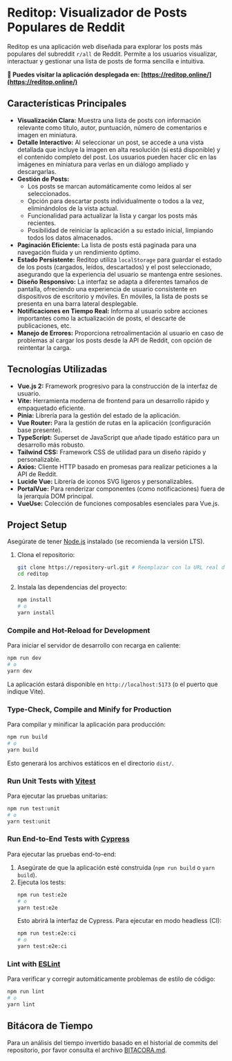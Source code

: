 # Reditop: Visualizador de Posts Populares de Reddit

Reditop es una aplicación web diseñada para explorar los posts más populares del subreddit `r/all` de Reddit. Permite a los usuarios visualizar, interactuar y gestionar una lista de posts de forma sencilla e intuitiva.

**🚀 Puedes visitar la aplicación desplegada en: [https://reditop.online/](https://reditop.online/)**

## Características Principales

*   **Visualización Clara:** Muestra una lista de posts con información relevante como título, autor, puntuación, número de comentarios e imagen en miniatura.
*   **Detalle Interactivo:** Al seleccionar un post, se accede a una vista detallada que incluye la imagen en alta resolución (si está disponible) y el contenido completo del post. Los usuarios pueden hacer clic en las imágenes en miniatura para verlas en un diálogo ampliado y descargarlas.
*   **Gestión de Posts:**
    *   Los posts se marcan automáticamente como leídos al ser seleccionados.
    *   Opción para descartar posts individualmente o todos a la vez, eliminándolos de la vista actual.
    *   Funcionalidad para actualizar la lista y cargar los posts más recientes.
    *   Posibilidad de reiniciar la aplicación a su estado inicial, limpiando todos los datos almacenados.
*   **Paginación Eficiente:** La lista de posts está paginada para una navegación fluida y un rendimiento óptimo.
*   **Estado Persistente:** Reditop utiliza `localStorage` para guardar el estado de los posts (cargados, leídos, descartados) y el post seleccionado, asegurando que la experiencia del usuario se mantenga entre sesiones.
*   **Diseño Responsivo:** La interfaz se adapta a diferentes tamaños de pantalla, ofreciendo una experiencia de usuario consistente en dispositivos de escritorio y móviles. En móviles, la lista de posts se presenta en una barra lateral desplegable.
*   **Notificaciones en Tiempo Real:** Informa al usuario sobre acciones importantes como la actualización de posts, el descarte de publicaciones, etc.
*   **Manejo de Errores:** Proporciona retroalimentación al usuario en caso de problemas al cargar los posts desde la API de Reddit, con opción de reintentar la carga.

## Tecnologías Utilizadas

*   **Vue.js 2:** Framework progresivo para la construcción de la interfaz de usuario.
*   **Vite:** Herramienta moderna de frontend para un desarrollo rápido y empaquetado eficiente.
*   **Pinia:** Librería para la gestión del estado de la aplicación.
*   **Vue Router:** Para la gestión de rutas en la aplicación (configuración base presente).
*   **TypeScript:** Superset de JavaScript que añade tipado estático para un desarrollo más robusto.
*   **Tailwind CSS:** Framework CSS de utilidad para un diseño rápido y personalizable.
*   **Axios:** Cliente HTTP basado en promesas para realizar peticiones a la API de Reddit.
*   **Lucide Vue:** Librería de iconos SVG ligeros y personalizables.
*   **PortalVue:** Para renderizar componentes (como notificaciones) fuera de la jerarquía DOM principal.
*   **VueUse:** Colección de funciones composables esenciales para Vue.js.

## Project Setup

Asegúrate de tener [Node.js](https://nodejs.org/) instalado (se recomienda la versión LTS).

1.  Clona el repositorio:
    ```sh
    git clone https://repository-url.git # Reemplazar con la URL real del repositorio
    cd reditop
    ```

2.  Instala las dependencias del proyecto:
    ```sh
    npm install
    # o
    yarn install
    ```

### Compile and Hot-Reload for Development

Para iniciar el servidor de desarrollo con recarga en caliente:

```sh
npm run dev
# o
yarn dev
```

La aplicación estará disponible en `http://localhost:5173` (o el puerto que indique Vite).

### Type-Check, Compile and Minify for Production

Para compilar y minificar la aplicación para producción:

```sh
npm run build
# o
yarn build
```

Esto generará los archivos estáticos en el directorio `dist/`.

### Run Unit Tests with [Vitest](https://vitest.dev/)

Para ejecutar las pruebas unitarias:

```sh
npm run test:unit
# o
yarn test:unit
```

### Run End-to-End Tests with [Cypress](https://www.cypress.io/)

Para ejecutar las pruebas end-to-end:

1.  Asegúrate de que la aplicación esté construida (`npm run build` o `yarn build`).
2.  Ejecuta los tests:
    ```sh
    npm run test:e2e
    # o
    yarn test:e2e
    ```
    Esto abrirá la interfaz de Cypress. Para ejecutar en modo headless (CI):
    ```sh
    npm run test:e2e:ci
    # o
    yarn test:e2e:ci
    ```

### Lint with [ESLint](https://eslint.org/)

Para verificar y corregir automáticamente problemas de estilo de código:

```sh
npm run lint
# o
yarn lint
```

## Bitácora de Tiempo

Para un análisis del tiempo invertido basado en el historial de commits del repositorio, por favor consulta el archivo [BITACORA.md](BITACORA.md).
